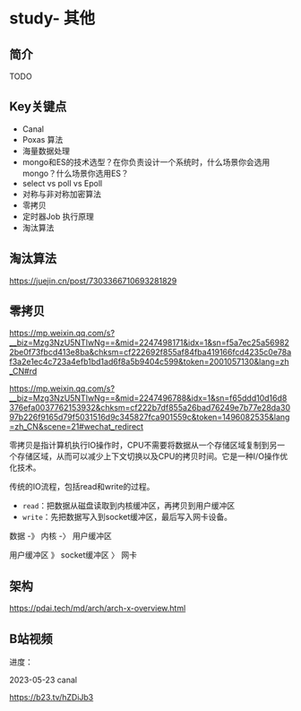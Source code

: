 # study- 其他 #
## 简介





TODO

## Key关键点

- Canal 
- Poxas 算法 
- 海量数据处理
- mongo和ES的技术选型？在你负责设计一个系统时，什么场景你会选用mongo？什么场景你选用ES？
- select vs poll vs Epoll
- 对称与非对称加密算法
- 零拷贝
- 定时器Job 执行原理
- 淘汰算法



## 淘汰算法

https://juejin.cn/post/7303366710693281829



## 零拷贝

https://mp.weixin.qq.com/s?__biz=Mzg3NzU5NTIwNg==&mid=2247498171&idx=1&sn=f5a7ec25a569822be0f73fbcd413e8ba&chksm=cf222692f855af84fba419166fcd4235c0e78af3a2e1ec4c723a4efb1bd1ad6f8a5b9404c599&token=2001057130&lang=zh_CN#rd

https://mp.weixin.qq.com/s?__biz=Mzg3NzU5NTIwNg==&mid=2247496788&idx=1&sn=f65ddd10d16d8376efa0037762153932&chksm=cf222b7df855a26bad76249e7b77e28da3097b226f9165d79f5031516d9c345827fca901559c&token=1496082535&lang=zh_CN&scene=21#wechat_redirect

零拷贝是指计算机执行IO操作时，CPU不需要将数据从一个存储区域复制到另一个存储区域，从而可以减少上下文切换以及CPU的拷贝时间。它是一种I/O操作优化技术。



传统的IO流程，包括read和write的过程。

- `read`：把数据从磁盘读取到内核缓冲区，再拷贝到用户缓冲区
- `write`：先把数据写入到socket缓冲区，最后写入网卡设备。

数据 -》 内核 -〉 用户缓冲区

用户缓冲区 》 socket缓冲区 〉 网卡 





## 架构

https://pdai.tech/md/arch/arch-x-overview.html



## B站视频

进度：

2023-05-23 canal

https://b23.tv/hZDiJb3



